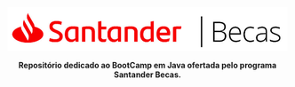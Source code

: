 <p align="center">
  <img src="./Capa.png" alt="Texto Alternativo">
</p>

<p align="center">
  <strong>Repositório dedicado ao BootCamp em Java ofertada pelo programa Santander Becas.</strong>
</p>

